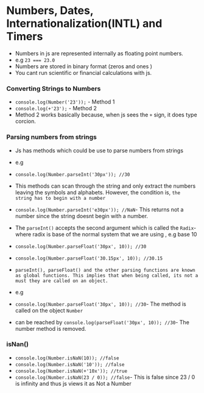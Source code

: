 # Numbers, Dates, Internationalization(INTL) and Timers

- Numbers in js are represented internally as floating point numbers.
- e.g `23 === 23.0`
- Numbers are stored in binary format (zeros and ones )
- You cant run scientific or financial calculations with js.

### Converting Strings to Numbers

- `console.log(Number('23'));` - Method 1
- `console.log(+'23');` - Method 2
- Method 2 works basically because, when js sees the `+` sign, it does type corcion.

### Parsing numbers from strings

- Js has methods which could be use to parse numbers from strings
- e.g
- `console.log(Number.parseInt('30px')); //30`
- This methods can scan through the string and only extract the numbers leaving the symbols and alphabets. However, the condition is, `the string has to begin with a number`
- `console.log(Number.parseInt('e30px')); //NaN`- This returns not a number since the string doesnt begin with a number.
- The `parseInt()` accepts the second argument which is called the `Radix`- where radix is base of the normal system that we are using , e.g base 10

- `console.log(Number.parseFloat('30px', 10)); //30`
- `console.log(Number.parseFloat('30.15px', 10)); //30.15`

- `parseInt(), parseFloat() and the other parsing functions are known as global functions. This implies that when being called, its not a must they are called on an object.`
- e.g
- `console.log(Number.parseFloat('30px', 10)); //30`- The method is called on the object `Number`
- can be reached by
  `console.log(parseFloat('30px', 10)); //30`- The number method is removed.

### isNan()

- `console.log(Number.isNaN(10)); //false`
- `console.log(Number.isNaN('10')); //false`
- `console.log(Number.isNaN(+'10x')); //true`
- `console.log(Number.isNaN(23 / 0)); //false`- This is false since 23 / 0 is infinity and thus js views it as Not a Number
